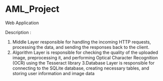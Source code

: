 # AML_Project
Web Application

Description :
1. Middle Layer responsible for handling the incoming HTTP requests, processing the data, and sending the responses back to the client. 
2. Algorithm Layer is responsible for checking the quality of the uploaded image, preprocessing it, and performing Optical Character Recognition (OCR) using the Tesseract library
3.Database Layer is responsible for connecting to the SQLite database, creating necessary tables, and storing user information and image data
